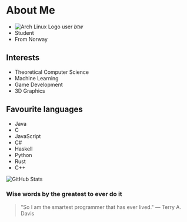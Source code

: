 

<!---
ThobiasKH/ThobiasKH is a ✨ special ✨ repository because its `README.md` (this file) appears on your GitHub profile.
You can click the Preview link to take a look at your changes.
--->

# About Me
- ![Arch Linux Logo](https://archlinux.org/favicon.ico) user *btw*
- Student
- From Norway

## Interests
- Theoretical Computer Science
- Machine Learning
- Game Development
- 3D Graphics

## Favourite languages
- Java
- C
- JavaScript
- C#
- Haskell
- Python
- Rust
- C++

![GitHub Stats](https://github-readme-stats.vercel.app/api?username=ThobiasKH&show_icons=true&theme=radical)

### Wise words by the greatest to ever do it
> "So I am the smartest programmer that has ever lived."
> — Terry A. Davis

